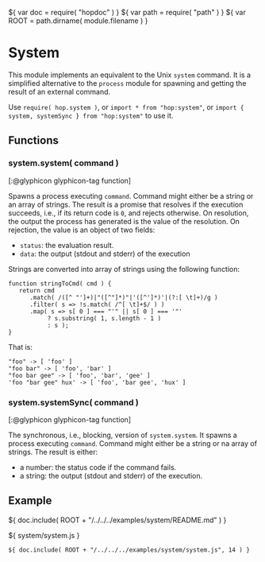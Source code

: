 ${ var doc = require( "hopdoc" ) }
${ var path = require( "path" ) }
${ var ROOT = path.dirname( module.filename ) }

System
======

This module implements an equivalent to the Unix `system` command. It is
a simplified alternative to the `process` module for spawning and
getting the result of an external command.

Use `require( hop.system )`, or `import * from "hop:system"`, or
`import { system, systemSync } from "hop:system"` to use it.


Functions
---------

### system.system( command ) ###
[:@glyphicon glyphicon-tag function]

Spawns a process executing `command`. Command might either be a string
or an array of strings. The result is a promise that resolves if the
execution succeeds, i.e., if its return code is `0`, and rejects 
otherwise. On resolution, the output the process has generated is the
value of the resolution. On rejection, the value is an object of two
fields:

  * `status`: the evaluation result.
  * `data`: the output (stdout and stderr) of the execution
  
Strings are converted into array of strings using the following function:

```hopscript
function stringToCmd( cmd ) {
   return cmd
      .match( /([^ "']+)|"([^"]*)"|'([^']*)'|(?:[ \t]+)/g )
      .filter( s => !s.match( /^[ \t]+$/ ) )
      .map( s => s[ 0 ] === "'" || s[ 0 ] === '"'
 	       ? s.substring( 1, s.length - 1 )
	       : s );
}
```
 
That is:

```
"foo" -> [ 'foo' ]
"foo bar" -> [ 'foo', 'bar' ]
"foo bar gee" -> [ 'foo', 'bar', 'gee' ]
'foo "bar gee" hux' -> [ 'foo', 'bar gee', 'hux' ]
```

### system.systemSync( command ) ###
[:@glyphicon glyphicon-tag function]

The synchronous, i.e., blocking, version of `system.system`. It spawns
a process executing `command`. Command might either be a string or
na array of strings. The result is either:

  * a number: the status code if the command fails.
  * a string: the output (stdout and stderr) of the execution.
  

Example
-------

${ doc.include( ROOT + "/../../../examples/system/README.md" ) }

${ <span class="label label-info">system/system.js</span> }

```hopscript
${ doc.include( ROOT + "/../../../examples/system/system.js", 14 ) }
```




